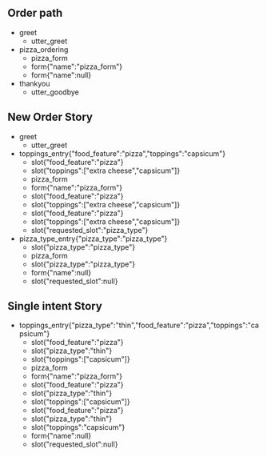 ## Order path
* greet
    - utter_greet
* pizza_ordering
    - pizza_form
    - form{"name":"pizza_form"}
    - form{"name":null}
* thankyou
    - utter_goodbye

## New Order Story

* greet
    - utter_greet
* toppings_entry{"food_feature":"pizza","toppings":"capsicum"}
    - slot{"food_feature":"pizza"}
    - slot{"toppings":["extra cheese","capsicum"]}
    - pizza_form
    - form{"name":"pizza_form"}
    - slot{"food_feature":"pizza"}
    - slot{"toppings":["extra cheese","capsicum"]}
    - slot{"food_feature":"pizza"}
    - slot{"toppings":["extra cheese","capsicum"]}
    - slot{"requested_slot":"pizza_type"}
* pizza_type_entry{"pizza_type":"pizza_type"}
    - slot{"pizza_type":"pizza_type"}
    - pizza_form
    - slot{"pizza_type":"pizza_type"}
    - form{"name":null}
    - slot{"requested_slot":null}

## Single intent Story

* toppings_entry{"pizza_type":"thin","food_feature":"pizza","toppings":"capsicum"}
    - slot{"food_feature":"pizza"}
    - slot{"pizza_type":"thin"}
    - slot{"toppings":["capsicum"]}
    - pizza_form
    - form{"name":"pizza_form"}
    - slot{"food_feature":"pizza"}
    - slot{"pizza_type":"thin"}
    - slot{"toppings":["capsicum"]}
    - slot{"food_feature":"pizza"}
    - slot{"pizza_type":"thin"}
    - slot{"toppings":"capsicum"}
    - form{"name":null}
    - slot{"requested_slot":null}
